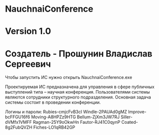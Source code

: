# NauchnaiConference
# Version 1.0
# Создатель - Прошунин Владислав Сергеевич
Чтобы запустить ИС нужно открыть NauchnaiConference.exe

Проектируемая ИС предназначена для управления в сфере публичных выступлений типа – научная конференция. 
Пользователями системы являются сотрудники структурного подразделения. 
Основная задача системы состоит в проведении конференции.

Логины и пароли:
Rubies-cmjcFvB3cI
Windle-2PAUAd0gMZ
Improve-bcFFGU16f6
Moving-A8HPZz9HTG
Bellum-ZjXm3JW7RJ
Siller-dVMfx1VMFF
Ragman-25Y9oOkwHn
Fautor-RJ41C0qynP
Coated-8g2FubQVZH
Fiches-LO1qRB42GP
